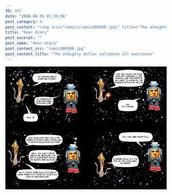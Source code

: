 ```yaml
---
ID: 447
date: "2008-08-05 01:35:06"
post_category: 0
post_content: "<img src=\"comics/comic080508.jpg\" title=\"The almighty dollar validates all existence\" />"
title: "Dear Diary"
post_excerpt: ""
post_name: "dear-diary"
post_content_src: "comic080508.jpg"
post_content_title: "The almighty dollar validates all existence"
---
```



[![The almighty dollar validates all existence](/comics-hi-res/comic080508.jpg)](/comics-hi-res/comic080508.jpg)
